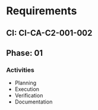 # Requirements

## CI: CI-CA-C2-001-002
## Phase: 01

### Activities
- Planning
- Execution
- Verification
- Documentation
